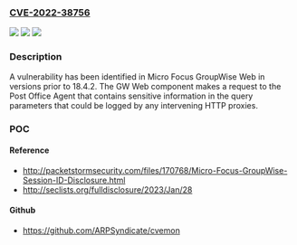 ### [CVE-2022-38756](https://cve.mitre.org/cgi-bin/cvename.cgi?name=CVE-2022-38756)
![](https://img.shields.io/static/v1?label=Product&message=Micro%20Focus%20GroupWise%20Web&color=blue)
![](https://img.shields.io/static/v1?label=Version&message=unspecified%20&color=brightgreen)
![](https://img.shields.io/static/v1?label=Vulnerability&message=A%20vulnerability%20has%20been%20identified%20in%20Micro%20Focus%20GroupWise%20Web%20in%20versions%20prior%20to%2018.4.2.%20The%20GW%20Web%20component%20makes%20a%20request%20to%20the%20Post%20Office%20Agent%20that%20contains%20sensitive%20information%20in%20the%20query%20parameters%20that%20could%20be%20logged%20by%20any%20intervening%20HTTP%20proxies.&color=brightgreen)

### Description

A vulnerability has been identified in Micro Focus GroupWise Web in versions prior to 18.4.2. The GW Web component makes a request to the Post Office Agent that contains sensitive information in the query parameters that could be logged by any intervening HTTP proxies.

### POC

#### Reference
- http://packetstormsecurity.com/files/170768/Micro-Focus-GroupWise-Session-ID-Disclosure.html
- http://seclists.org/fulldisclosure/2023/Jan/28

#### Github
- https://github.com/ARPSyndicate/cvemon

